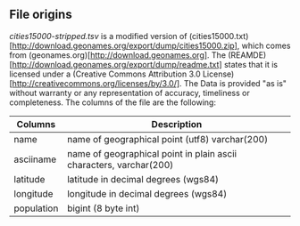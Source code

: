 File origins
------------

*cities15000-stripped.tsv* is a modified version of (cities15000.txt)[http://download.geonames.org/export/dump/cities15000.zip],
which comes from (geonames.org)[http://download.geonames.org]. The (REAMDE)[http://download.geonames.org/export/dump/readme.txt] states
that it is licensed under a (Creative Commons Attribution 3.0 License)[http://creativecommons.org/licenses/by/3.0/].
The Data is provided "as is" without warranty or any representation of accuracy, timeliness or completeness.
The columns of the file are the following:

Columns       | Description
------------- | -----------
name          | name of geographical point (utf8) varchar(200)
asciiname     | name of geographical point in plain ascii characters, varchar(200)
latitude      | latitude in decimal degrees (wgs84)
longitude     | longitude in decimal degrees (wgs84)
population    | bigint (8 byte int)
